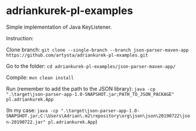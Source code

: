 # adriankurek-pl-examples

Simple implementation of Java KeyListener.

Instruction:

Clone branch:
`git clone --single-branch --branch json-parser-maven-app https://github.com/artysta/adriankurek-pl-examples.git`

Go to the folder:
`cd adriankurek-pl-examples/json-parser-maven-app/`

Compile:
`mvn clean install`

Run (remember to add the path to the JSON library):
`java -cp ".\target\json-parser-app-1.0-SNAPSHOT.jar;PATH_TO_JSON_PACKAGE" pl.adriankurek.App`

(In my case:
`java -cp ".\target\json-parser-app-1.0-SNAPSHOT.jar;C:\Users\Adrian\.m2\repository\org\json\json\20190722\json-20190722.jar" pl.adriankurek.App`)